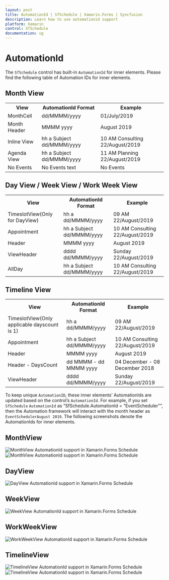 ```yaml
---
layout: post
title: AutomationId | SfSchedule | Xamarin.Forms | Syncfusion
description: Learn how to use automationid support
platform: Xamarin
control: SfSchedule
documentation: ug
---
```


# AutomationId

The `SfSchedule` control has built-in `AutomationId` for inner elements. Please find the following table of Automation IDs for inner elements.

## Month View

<table>
<tr>
<th align="center" >View</th>
<th align="center" >AutomationId Format</th>
<th align="center" >Example</th>
</tr>

<tr>
<td>MonthCell</td>
<td>dd/MMMM/yyyy</td>
<td>01/July/2019</td>
</tr>

<tr>
<td>Month Header</td>
<td>MMMM yyyy</td>
<td>August 2019</td>
</tr>

<tr>
<td>Inline View</td>
<td>hh a Subject dd/MMMM/yyyy</td>
<td>10 AM Consulting 22/August/2019</td>
</tr>

<tr>
<td>Agenda View</td>
<td>hh a Subject dd/MMMM/yyyy</td>
<td>11 AM Planning 22/August/2019</td>
</tr>

<tr>
<td>No Events</td>
<td>No Events text</td>
<td>No Events</td>
</tr>

</table>

## Day View / Week View / Work Week View

<table>
<tr>
<th align="center" >View</th>
<th align="center" >AutomationId Format</th>
<th align="center" >Example</th>
</tr>

<tr>
<td>TimeslotView(Only for DayView)</td>
<td>hh a dd/MMMM/yyyy</td>
<td>09 AM 22/August/2019</td>
</tr>

<tr>
<td>Appointment</td>
<td>hh a Subject dd/MMMM/yyyy</td>
<td>10 AM Consulting 22/August/2019</td>
</tr>

<tr>
<td>Header</td>
<td>MMMM yyyy</td>
<td>August 2019</td>
</tr>

<tr>
<td>ViewHeader</td>
<td>dddd dd/MMMM/yyyy</td>
<td>Sunday 22/August/2019</td>
</tr>

<tr>
<td>AllDay</td>
<td>hh a Subject dd/MMMM/yyyy</td>
<td>10 AM Consulting 22/August/2019</td>
</tr>

</table>

## Timeline View

<table>
<tr>
<th align="center" >View</th>
<th align="center" >AutomationId Format</th>
<th align="center" >Example</th>
</tr>

<tr>
<td>TimeslotView(Only applicable dayscount is 1)</td>
<td>hh a dd/MMMM/yyyy</td>
<td>09 AM 22/August/2019</td>
</tr>

<tr>
<td>Appointment</td>
<td>hh a Subject dd/MMMM/yyyy</td>
<td>10 AM Consulting 22/August/2019</td>
</tr>

<tr>
<td>Header</td>
<td>MMMM yyyy</td>
<td>August 2019</td>
</tr>

<tr>
<td>Header - DaysCount</td>
<td>dd MMMM - dd MMMM yyyy</td>
<td>04 December - 08 December 2018</td>
</tr>

<tr>
<td>ViewHeader</td>
<td>dddd dd/MMMM/yyyy</td>
<td>Sunday 22/August/2019</td>
</tr>

</table>

To keep unique `AutomationID`, these inner elements’ AutomationIds are updated based on the control’s `AutomationId`.  For example, if you set `SfSchedule` `AutomationId` as “SfSchedule.AutomationId = “EventScheduler””, then the Automation framework will interact with the month header as `EventSchedulerAugust 2019`. The following screenshots denote the AutomationIds for inner elements.

## MonthView 
![MonthView AutomationId support in Xamarin.Forms Schedule](automationid_images/xamarin-forms-schedule-month-view.png)
![MonthView AutomationId support in Xamarin.Forms Schedule](automationid_images/xamarin-forms-schedule-month-view-no-events.png)

## DayView
![DayView AutomationId support in Xamarin.Forms Schedule](automationid_images/xamarin-forms-schedule-day-view.png)

## WeekView
![WeekView AutomationId support in Xamarin.Forms Schedule](automationid_images/xamarin-forms-schedule-week-view.png)

## WorkWeekView
![WorkWeekView AutomationId support in Xamarin.Forms Schedule](automationid_images/xamarin-forms-schedule-work-week-view.png)

## TimelineView
![TimelineView AutomationId support in Xamarin.Forms Schedule](automationid_images/xamarin-forms-schedule-timeline-view.png)
![TimelineView AutomationId support in Xamarin.Forms Schedule](automationid_images/xamarin-forms-schedule-timeline-view-header.png)